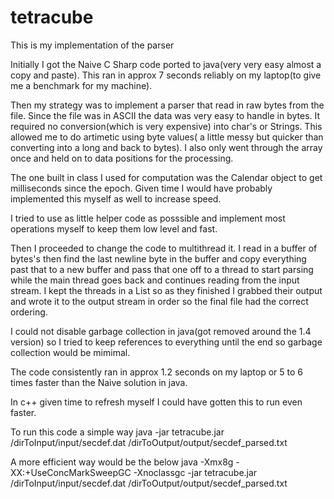 # tetracube
This is my implementation of the parser

Initially I got the Naive C Sharp code ported to java(very very easy almost a copy and paste).  This ran in approx 7 seconds
reliably on my laptop(to give me a benchmark for my machine).

Then my strategy was to implement a parser that read in raw bytes from the file.  Since the file was in ASCII
the data was very easy to handle in bytes.  It required no conversion(which is very expensive) into char's or Strings.
This allowed me to do artimetic using byte values( a little messy but quicker than converting into a long and back to bytes).
I also only went through the array once and held on to data positions for the processing.

The one built in class I used for computation was the Calendar object to get milliseconds since the epoch.  Given time I would
have probably implemented this myself as well to increase speed.

I tried to use as little helper code as posssible and implement most operations myself to keep them low level and fast.

Then I proceeded to change the code to multithread it.  I read in a buffer of bytes's then find the last newline byte
in the buffer and copy everything past that to a new buffer and pass that one off to a thread to start parsing while
the main thread goes back and continues reading from the input stream.
I kept the threads in a List so as they finished I grabbed their output and wrote it to the output stream in order so
the final file had the correct ordering.

I could not disable garbage collection in java(got removed around the 1.4 version) so I tried to keep references to everything
until the end so garbage collection would be mimimal.

The code consistently ran in approx 1.2 seconds on my laptop or 5 to 6 times faster than the Naive solution in java.

In c++ given time to refresh myself I could have gotten this to run even faster.

To run this code a simple way
java -jar tetracube.jar /dirToInput/input/secdef.dat /dirToOutput/output/secdef_parsed.txt

A more efficient way would be the below
java -Xmx8g -XX:+UseConcMarkSweepGC -Xnoclassgc -jar tetracube.jar /dirToInput/input/secdef.dat /dirToOutput/output/secdef_parsed.txt